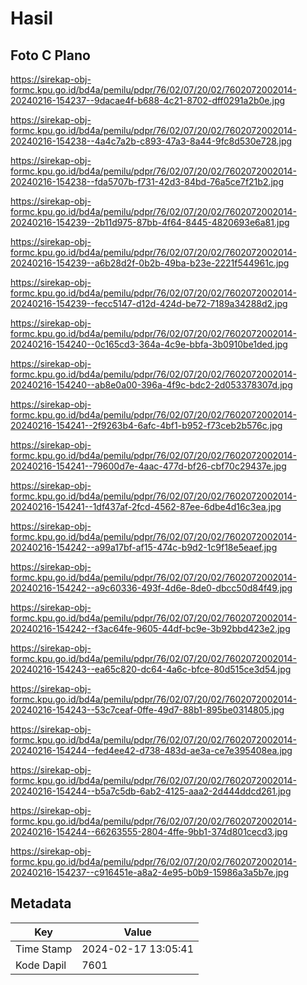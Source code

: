 # Hasil

## Foto C Plano

https://sirekap-obj-formc.kpu.go.id/bd4a/pemilu/pdpr/76/02/07/20/02/7602072002014-20240216-154237--9dacae4f-b688-4c21-8702-dff0291a2b0e.jpg

https://sirekap-obj-formc.kpu.go.id/bd4a/pemilu/pdpr/76/02/07/20/02/7602072002014-20240216-154238--4a4c7a2b-c893-47a3-8a44-9fc8d530e728.jpg

https://sirekap-obj-formc.kpu.go.id/bd4a/pemilu/pdpr/76/02/07/20/02/7602072002014-20240216-154238--fda5707b-f731-42d3-84bd-76a5ce7f21b2.jpg

https://sirekap-obj-formc.kpu.go.id/bd4a/pemilu/pdpr/76/02/07/20/02/7602072002014-20240216-154239--2b11d975-87bb-4f64-8445-4820693e6a81.jpg

https://sirekap-obj-formc.kpu.go.id/bd4a/pemilu/pdpr/76/02/07/20/02/7602072002014-20240216-154239--a6b28d2f-0b2b-49ba-b23e-2221f544961c.jpg

https://sirekap-obj-formc.kpu.go.id/bd4a/pemilu/pdpr/76/02/07/20/02/7602072002014-20240216-154239--fecc5147-d12d-424d-be72-7189a34288d2.jpg

https://sirekap-obj-formc.kpu.go.id/bd4a/pemilu/pdpr/76/02/07/20/02/7602072002014-20240216-154240--0c165cd3-364a-4c9e-bbfa-3b0910be1ded.jpg

https://sirekap-obj-formc.kpu.go.id/bd4a/pemilu/pdpr/76/02/07/20/02/7602072002014-20240216-154240--ab8e0a00-396a-4f9c-bdc2-2d053378307d.jpg

https://sirekap-obj-formc.kpu.go.id/bd4a/pemilu/pdpr/76/02/07/20/02/7602072002014-20240216-154241--2f9263b4-6afc-4bf1-b952-f73ceb2b576c.jpg

https://sirekap-obj-formc.kpu.go.id/bd4a/pemilu/pdpr/76/02/07/20/02/7602072002014-20240216-154241--79600d7e-4aac-477d-bf26-cbf70c29437e.jpg

https://sirekap-obj-formc.kpu.go.id/bd4a/pemilu/pdpr/76/02/07/20/02/7602072002014-20240216-154241--1df437af-2fcd-4562-87ee-6dbe4d16c3ea.jpg

https://sirekap-obj-formc.kpu.go.id/bd4a/pemilu/pdpr/76/02/07/20/02/7602072002014-20240216-154242--a99a17bf-af15-474c-b9d2-1c9f18e5eaef.jpg

https://sirekap-obj-formc.kpu.go.id/bd4a/pemilu/pdpr/76/02/07/20/02/7602072002014-20240216-154242--a9c60336-493f-4d6e-8de0-dbcc50d84f49.jpg

https://sirekap-obj-formc.kpu.go.id/bd4a/pemilu/pdpr/76/02/07/20/02/7602072002014-20240216-154242--f3ac64fe-9605-44df-bc9e-3b92bbd423e2.jpg

https://sirekap-obj-formc.kpu.go.id/bd4a/pemilu/pdpr/76/02/07/20/02/7602072002014-20240216-154243--ea65c820-dc64-4a6c-bfce-80d515ce3d54.jpg

https://sirekap-obj-formc.kpu.go.id/bd4a/pemilu/pdpr/76/02/07/20/02/7602072002014-20240216-154243--53c7ceaf-0ffe-49d7-88b1-895be0314805.jpg

https://sirekap-obj-formc.kpu.go.id/bd4a/pemilu/pdpr/76/02/07/20/02/7602072002014-20240216-154244--fed4ee42-d738-483d-ae3a-ce7e395408ea.jpg

https://sirekap-obj-formc.kpu.go.id/bd4a/pemilu/pdpr/76/02/07/20/02/7602072002014-20240216-154244--b5a7c5db-6ab2-4125-aaa2-2d444ddcd261.jpg

https://sirekap-obj-formc.kpu.go.id/bd4a/pemilu/pdpr/76/02/07/20/02/7602072002014-20240216-154244--66263555-2804-4ffe-9bb1-374d801cecd3.jpg

https://sirekap-obj-formc.kpu.go.id/bd4a/pemilu/pdpr/76/02/07/20/02/7602072002014-20240216-154237--c916451e-a8a2-4e95-b0b9-15986a3a5b7e.jpg


## Metadata

| Key        | Value               |
| ---------- | ------------------- |
| Time Stamp | 2024-02-17 13:05:41 |
| Kode Dapil | 7601                |



